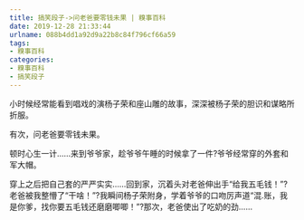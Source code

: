 ```yaml
---
title: 搞笑段子->问老爸要零钱未果 | 糗事百科
date: 2019-12-28 21:33:44
urlname: 088b4dd1a92d9a22b8c84f796cf66a59
tags: 
- 糗事百科
categories:
- 糗事百科
- 搞笑段子
---
```

小时候经常能看到唱戏的演杨子荣和座山雕的故事，深深被杨子荣的胆识和谋略所折服。

有次，问老爸要零钱未果。

顿时心生一计……来到爷爷家，趁爷爷午睡的时候拿了一件?爷爷经常穿的外套和军大帽。

穿上之后把自己套的严严实实……回到家，沉着头对老爸伸出手“给我五毛钱！”?老爸被我整懵了“干啥！”?我瞬间杨子荣附身，学着爷爷的口吻厉声道“混.账，我是你爹，找你要五毛钱还磨磨唧唧！”?那次，老爸使出了吃奶的劲……


